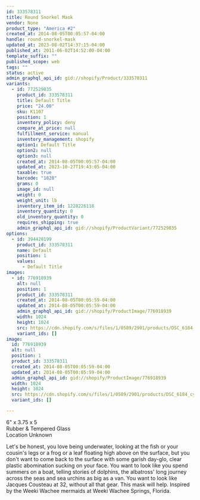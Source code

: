 ```yaml
---
id: 333578311
title: Round Snorkel Mask
vendor: None
product_type: "America #2"
created_at: 2014-08-05T00:05:57-04:00
handle: round-snorkel-mask
updated_at: 2023-08-02T14:37:15-04:00
published_at: 2011-06-02T14:52:00-04:00
template_suffix: ""
published_scope: web
tags: ""
status: active
admin_graphql_api_id: gid://shopify/Product/333578311
variants:
  - id: 772529835
    product_id: 333578311
    title: Default Title
    price: "24.00"
    sku: K1107
    position: 1
    inventory_policy: deny
    compare_at_price: null
    fulfillment_service: manual
    inventory_management: shopify
    option1: Default Title
    option2: null
    option3: null
    created_at: 2014-08-05T00:05:57-04:00
    updated_at: 2023-10-27T19:43:05-04:00
    taxable: true
    barcode: "1828"
    grams: 0
    image_id: null
    weight: 0
    weight_unit: lb
    inventory_item_id: 1228226118
    inventory_quantity: 0
    old_inventory_quantity: 0
    requires_shipping: true
    admin_graphql_api_id: gid://shopify/ProductVariant/772529835
options:
  - id: 394428199
    product_id: 333578311
    name: Default
    position: 1
    values:
      - Default Title
images:
  - id: 776918939
    alt: null
    position: 1
    product_id: 333578311
    created_at: 2014-08-05T00:05:59-04:00
    updated_at: 2014-08-05T00:05:59-04:00
    admin_graphql_api_id: gid://shopify/ProductImage/776918939
    width: 1024
    height: 1024
    src: https://cdn.shopify.com/s/files/1/0589/2901/products/DSC_6184_cyclope.jpeg?v=1407211559
    variant_ids: []
image:
  id: 776918939
  alt: null
  position: 1
  product_id: 333578311
  created_at: 2014-08-05T00:05:59-04:00
  updated_at: 2014-08-05T00:05:59-04:00
  admin_graphql_api_id: gid://shopify/ProductImage/776918939
  width: 1024
  height: 1024
  src: https://cdn.shopify.com/s/files/1/0589/2901/products/DSC_6184_cyclope.jpeg?v=1407211559
  variant_ids: []

---
```


6" x 3.75 x 5   
Rubber & Tempered Glass  
Location Unknown 

Let's be honest, you love being underwater, looking at the fish or your cousin's legs or a frog or a leaf floating high above on the surface, but you don't want to come back to the surface with some garish day-glo, clear plastic abomination sucking on your face. You want to look like you spend summers on a boat, telling stories of dolphins, the albatross' long journey across the seas and sea urchins as big as a van. You want to look like Jacques Cousteau at 32, without all that gear. This mask will help. Inspired by the Weeki Wachee mermaids at Weeki Wachee Springs, Florida.